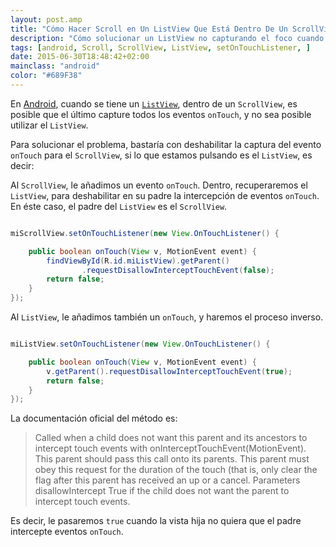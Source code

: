 ```yaml
---
layout: post.amp
title: "Cómo Hacer Scroll en Un ListView Que Está Dentro De Un ScrollView en Android"
description: "Cómo solucionar un ListView no capturando el foco cuando está dentro de un ScrollView"
tags: [android, Scroll, ScrollView, ListView, setOnTouchListener, ]
date: 2015-06-30T18:48:42+02:00
mainclass: "android"
color: "#689F38"
---
```


En [Android](/curso-programacion-android), cuando se tiene un [`ListView`](/programacion-android-interfaz-grafica_28/), dentro de un `ScrollView`, es posible que el último capture todos los eventos `onTouch`, y no sea posible utilizar el `ListView`.

Para solucionar el problema, bastaría con deshabilitar la captura del evento `onTouch` para el `ScrollView`, si lo que estamos pulsando es el `ListView`, es decir:

<!--ad-->

Al `ScrollView`, le añadimos un evento `onTouch`. Dentro, recuperaremos el `ListView`, para deshabilitar en su padre la intercepción de eventos `onTouch`. En éste caso, el padre del `ListView` es el `ScrollView`.

```java

miScrollView.setOnTouchListener(new View.OnTouchListener() {

    public boolean onTouch(View v, MotionEvent event) {
        findViewById(R.id.miListView).getParent()
                .requestDisallowInterceptTouchEvent(false);
        return false;
    }
});

```

Al `ListView`, le añadimos también un `onTouch`, y haremos el proceso inverso.

```java

miListView.setOnTouchListener(new View.OnTouchListener() {

    public boolean onTouch(View v, MotionEvent event) {
        v.getParent().requestDisallowInterceptTouchEvent(true);
        return false;
    }
});

```

La documentación oficial del método es:

>Called when a child does not want this parent and its ancestors to intercept touch events with onInterceptTouchEvent(MotionEvent).
This parent should pass this call onto its parents. This parent must obey this request for the duration of the touch (that is, only clear the flag after this parent has received an up or a cancel.
Parameters
disallowIntercept 	True if the child does not want the parent to intercept touch events.

Es decir, le pasaremos `true` cuando la vista hija no quiera que el padre intercepte eventos `onTouch`.
